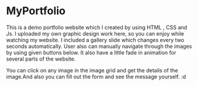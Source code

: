 # MyPortfolio
This is a demo portfolio website which I created by using HTML , CSS and Js. I uploaded my own graphic design work here, so you can enjoy while watching my website. I included a gallery slide which changes every two seconds automatically. User also can manually navigate through the images by using given buttons below. It also have a little fade in animation for several parts of the website. 

You can click on any image in the image grid and get the details of the image.And also you can fill out the form and see the message yourself. :d 




